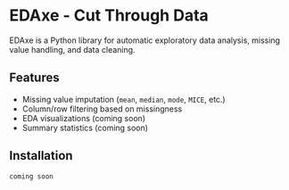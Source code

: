 # EDAxe - Cut Through Data

EDAxe is a Python library for automatic exploratory data analysis, missing value handling, and data cleaning.

## Features

- Missing value imputation (`mean`, `median`, `mode`, `MICE`, etc.)
- Column/row filtering based on missingness
- EDA visualizations (coming soon)
- Summary statistics (coming soon)

## Installation

```bash
coming soon